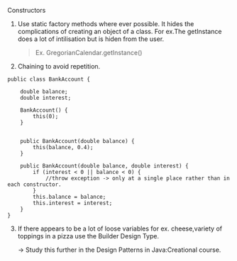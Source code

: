 Constructors
    
1.   Use static factory methods where ever possible.
     It hides the complications of creating an object of a class. 
     For ex.The getInstance does a lot of intilisation but is hiden from the user.  
     > Ex. GregorianCalendar.getInstance() <br>
     
    
2.  Chaining to avoid repetition.
```
public class BankAccount {

    double balance;
    double interest;

    BankAccount() {
        this(0);
    }


    public BankAccount(double balance) {
        this(balance, 0.4);
    }

    public BankAccount(double balance, double interest) {
        if (interest < 0 || balance < 0) {
            //throw exception -> only at a single place rather than in each constructor. 
        }
        this.balance = balance;
        this.interest = interest;
    }
}
```

3.  If there appears to be a lot of loose variables for ex. cheese,variety of toppings in a pizza
    use the Builder Design Type.
    
    -> Study this further in the Design Patterns in Java:Creational course. 
    
